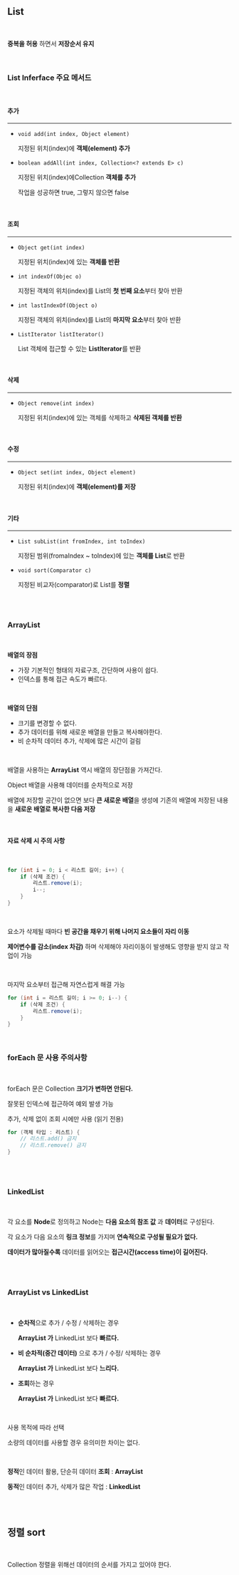 ## List

<br>

**중복을 허용** 하면서 **저장순서 유지**

<br>

### **List Inferface** 주요 메서드

<br>

#### 추가
- - -
- `void add(int index, Object element)`
    
    지정된 위치(index)에 **객체(element) 추가**
- `boolean addAll(int index, Collection<? extends E> c)`

    지정된 위치(index)에Collection **객체를 추가**

    작업을 성공하면 true, 그렇지 않으면 false

<br>

#### 조회
- - -
- `Object get(int index)`
  
    지정된 위치(index)에 있는 **객체를 반환**
- `int indexOf(Objec o)`
    
    지정된 객체의 위치(index)를 List의 **첫 번째 요소**부터 찾아 반환
- `int lastIndexOf(Object o)`
    
    지정된 객체의 위치(index)를 List의 **마지막 요소**부터 찾아 반환
- `ListIterator listIterator()`
    
    List 객체에 접근할 수 있는 **ListIterator**를 반환
  
<br>

#### 삭제
- - -
- `Object remove(int index)`
  
    지정된 위치(index)에 있는 객체를 삭제하고 **삭제된 객체를 반환**

<br>

#### 수정
- - -
- `Object set(int index, Object element)`
  
    지정된 위치(index)에 **객체(element)를 저장**

<br>

#### 기타
- - -
- `List subList(int fromIndex, int toIndex)`
  
    지정된 범위(fromaIndex ~ toIndex)에 있는 **객체를 List**로 반환

- `void sort(Comparator c)`
    
    지정된 비교자(comparator)로 List를 **정렬**

<br><br>

### ArrayList

<br>

**배열의 장점**
- 가장 기본적인 형태의 자료구조, 간단하며 사용이 쉽다.
- 인덱스를 통해 접근 속도가 빠르다.

<br>

**배열의 단점**
- 크기를 변경할 수 없다.
- 추가 데이터를 위해 새로운 배열을 만들고 복사해야한다.
- 비 순차적 데이터 추가, 삭제에 많은 시간이 걸림

<br>

배열을 사용하는 **ArrayList** 역시 배열의 장단점을 가져간다.

Object 배열을 사용해 데이터를 순차적으로 저장

배열에 저장할 공간이 없으면 보다 **큰 새로운 배열**을 생성에 기존의 배열에 저장된 내용을 **새로운 배열로 복사한 다음 저장**

<br>

#### 자료 삭제 시 주의 사항

<br>

```java
for (int i = 0; i < 리스트 길이; i++) {
    if (삭제 조건) {
        리스트.remove(i);
        i--;
    }
}
```

<br>

요소가 삭제될 때마다 **빈 공간을 채우기 위해 나머지 요소들이 자리 이동**

**제어변수를 감소(index 차감)** 하며 삭제해야 자리이동이 발생해도 영향을 받지 않고 작업이 가능

<br>

마지막 요소부터 접근해 자연스럽게 해결 가능

```java
for (int i = 리스트 길이; i >= 0; i--) {
    if (삭제 조건) {
        리스트.remove(i);
    }
}
```

<br>

### forEach 문 사용 주의사항

<br>

forEach 문은 Collection **크기가 변하면 안된다.**

잘못된 인덱스에 접근하여 예외 발생 가능

추가, 삭제 없이 조회 시에만 사용 (읽기 전용)

```java
for (객체 타입 : 리스트) {
    // 리스트.add() 금지
    // 리스트.remove() 금지
}
```

<br><br>

### LinkedList

<br>

각 요소를 **Node**로 정의하고 Node는 **다음 요소의 참조 값** 과 **데이터**로 구성된다.

각 요소가 다음 요소의 **링크 정보**를 가지며 **연속적으로 구성될 필요가 없다.**

**데이터가 많아질수록** 데이터를 읽어오는 **접근시간(access time)이 길어진다.**

<br><br>

### ArrayList vs LinkedList

<br>

- **순차적**으로 추가 / 수정 / 삭제하는 경우
  
    **ArrayList 가** LinkedList 보다 **빠르다.**

- **비 순차적(중간 데이터)** 으로 추가 / 수정/ 삭제하는 경우

    **ArrayList 가** LinkedList 보다 **느리다.**

- **조회**하는 경우

    **ArrayList 가** LinkedList 보다 **빠르다.**

<br>

사용 목적에 따라 선택

소량의 데이터를 사용할 경우 유의미한 차이는 없다.

<br>

**정적**인 데이터 활용, 단순히 데이터 **조회** : **ArrayList**

**동적**인 데이터 추가, 삭제가 많은 작업 : **LinkedList**

<br><br>

## 정렬 sort

<br>

Collection 정렬을 위해선 데이터의 순서를 가지고 있어야 한다.